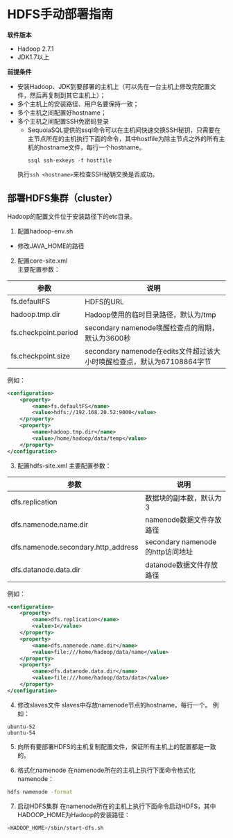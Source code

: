 HDFS手动部署指南
===============

**软件版本**
- Hadoop 2.7.1
- JDK1.7以上

**前提条件**
- 安装Hadoop、JDK到要部署的主机上（可以先在一台主机上修改完配置文件，然后再复制到其它主机上）；
- 多个主机上的安装路径、用户名要保持一致；
- 多个主机之间配置好hostname；
- 多个主机之间配置SSH免密码登录
  - SequoiaSQL提供的ssql命令可以在主机间快速交换SSH秘钥，只需要在主节点所在的主机执行下面的命令，其中hostfile为除主节点之外的所有主机的hostname文件，每行一个hostname。
    ```
    ssql ssh-exkeys -f hostfile
    ```
  执行```ssh <hostname>```来检查SSH秘钥交换是否成功。

部署HDFS集群（cluster）
------------------------------
Hadoop的配置文件位于安装路径下的etc目录。
1. 配置hadoop-env.sh
  - 修改JAVA_HOME的路径
2. 配置core-site.xml  
  主要配置参数：

| 参数 | 说明 |
| --- | --- |
| fs.defaultFS | HDFS的URL |
| hadoop.tmp.dir | Hadoop使用的临时目录路径，默认为/tmp |
| fs.checkpoint.period | secondary namenode唤醒检查点的周期，默认为3600秒 |
| fs.checkpoint.size | secondary namenode在edits文件超过该大小时唤醒检查点，默认为67108864字节 |

  例如：
```xml
<configuration>
    <property>
        <name>fs.defaultFS</name>
        <value>hdfs://192.168.20.52:9000</value>
    </property>
    <property>
        <name>hadoop.tmp.dir</name>
        <value>/home/hadoop/data/temp</value>
    </property>
</configuration>
```

3. 配置hdfs-site.xml
  主要配置参数：

| 参数 | 说明 |
| --- | --- |
| dfs.replication | 数据块的副本数，默认为3 |
| dfs.namenode.name.dir | namenode数据文件存放路径 |
| dfs.namenode.secondary.http_address | secondary namenode的http访问地址 |
| dfs.datanode.data.dir | datanode数据文件存放路径 |

例如：
```xml
<configuration>
    <property>
        <name>dfs.replication</name>
        <value>1</value>
    </property>
    <property>
        <name>dfs.namenode.name.dir</name>
        <value>file:///home/hadoop/data/name</value>
    </property>
    <property>
        <name>dfs.datanode.data.dir</name>
        <value>file:///home/hadoop/data/data</value>
    </property>
</configuration>
```

4. 修改slaves文件
  slaves中存放namenode节点的hostname，每行一个。
  例如：
  ```
  ubuntu-52
  ubuntu-54
  ```

5. 向所有要部署HDFS的主机复制配置文件，保证所有主机上的配置都是一致的。

6. 格式化namenode
  在namenode所在的主机上执行下面命令格式化namenode：  
  ```bash
  hdfs namenode -format
  ```

7. 启动HDFS集群
  在namenode所在的主机上执行下面命令启动HDFS，其中HADOOP_HOME为Hadoop的安装路径：
  ```bash
  <HADOOP_HOME>/sbin/start-dfs.sh
  ```
